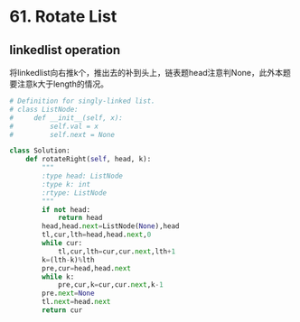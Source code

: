 # 61. Rotate List
## linkedlist operation
将linkedlist向右推k个，推出去的补到头上，链表题head注意判None，此外本题要注意k大于length的情况。
``` python
# Definition for singly-linked list.
# class ListNode:
#     def __init__(self, x):
#         self.val = x
#         self.next = None

class Solution:
    def rotateRight(self, head, k):
        """
        :type head: ListNode
        :type k: int
        :rtype: ListNode
        """
        if not head:
            return head
        head,head.next=ListNode(None),head
        tl,cur,lth=head,head.next,0
        while cur:
            tl,cur,lth=cur,cur.next,lth+1
        k=(lth-k)%lth
        pre,cur=head,head.next
        while k:
            pre,cur,k=cur,cur.next,k-1
        pre.next=None
        tl.next=head.next
        return cur
```
